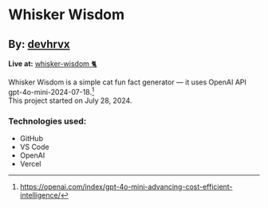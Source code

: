 # Whisker Wisdom
By: [devhrvx](https://github.com/devhrvx)
---
**Live at:** [whisker-wisdom 🐈](https://whisker-wisdom.vercel.app)

Whisker Wisdom is a simple cat fun fact generator — it uses OpenAI API gpt-4o-mini-2024-07-18.[^1] <br>
This project started on July 28, 2024.

### Technologies used:
- GitHub
- VS Code
- OpenAI
- Vercel

[^1]: https://openai.com/index/gpt-4o-mini-advancing-cost-efficient-intelligence/
